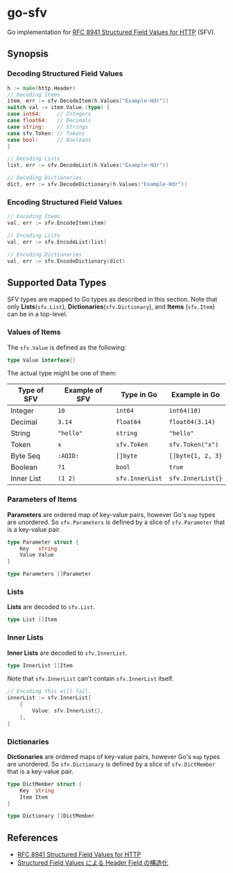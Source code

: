 # go-sfv

Go implementation for [RFC 8941 Structured Field Values for HTTP](https://www.rfc-editor.org/rfc/rfc8941.html) (SFV).

## Synopsis

### Decoding Structured Field Values

```go
h := make(http.Header)
// Decoding Items
item, err := sfv.DecodeItem(h.Values("Example-Hdr"))
switch val := item.Value.(type) {
case int64:     // Integers
case float64:   // Decimals
case string:    // Strings
case sfv.Token: // Tokens
case bool:      // Booleans
}

// Decoding Lists
list, err := sfv.DecodeList(h.Values("Example-Hdr"))

// Decoding Dictionaries
dict, err := sfv.DecodeDictionary(h.Values("Example-Hdr"))
```

### Encoding Structured Field Values

```go
// Encoding Items
val, err := sfv.EncodeItem(item)

// Encoding Lists
val, err := sfv.EncodeList(list)

// Encoding Dictionaries
val, err := sfv.EncodeDictionary(dict)
```

## Supported Data Types

SFV types are mapped to Go types as described in this section.
Note that only **Lists**(`sfv.List`), **Dictionaries**(`sfv.Dictionary`), and **Items** (`sfv.Item`) can be in a top-level.

### Values of Items

The `sfv.Value` is defined as the following:

```go
type Value interface{}
```

The actual type might be one of them:

| Type of SFV | Example of SFV | Type in Go      | Example in Go     |
| ----------- | -------------- | --------------- | ----------------- |
| Integer     | `10`           | `int64`         | `int64(10)`       |
| Decimal     | `3.14`         | `float64`       | `float64(3.14)`   |
| String      | `"hello"`      | `string`        | `"hello"`         |
| Token       | `x`            | `sfv.Token`     | `sfv.Token("x")`  |
| Byte Seq    | `:AQID:`       | `[]byte`        | `[]byte{1, 2, 3}` |
| Boolean     | `?1`           | `bool`          | `true`            |
| Inner List  | `(1 2)`        | `sfv.InnerList` | `sfv.InnerList{}` |

### Parameters of Items

**Parameters** are ordered map of key-value pairs, however Go's `map` types are unordered.
So `sfv.Parameters` is defined by a slice of `sfv.Parameter` that is a key-value pair.

```go
type Parameter struct {
	Key   string
	Value Value
}

type Parameters []Parameter
```

### Lists

**Lists** are decoded to `sfv.List`.

```go
type List []Item
```

### Inner Lists

**Inner Lists** are decoded to `sfv.InnerList`.

```go
type InnerList []Item
```

Note that `sfv.InnerList` can't contain `sfv.InnerList` itself.

```go
// Encoding this will fail.
innerList := sfv.InnerList{
    {
        Value: sfv.InnerList{},
    },
}
```

### Dictionaries

**Dictionaries** are ordered maps of key-value pairs, however Go's `map` types are unordered.
So `sfv.Dictionary` is defined by a slice of `sfv.DictMember` that is a key-value pair.

```go
type DictMember struct {
	Key  string
	Item Item
}

type Dictionary []DictMember
```

## References

- [RFC 8941 Structured Field Values for HTTP](https://www.rfc-editor.org/rfc/rfc8941.html)
- [Structured Field Values による Header Field の構造化](https://blog.jxck.io/entries/2021-01-31/structured-field-values.html)
